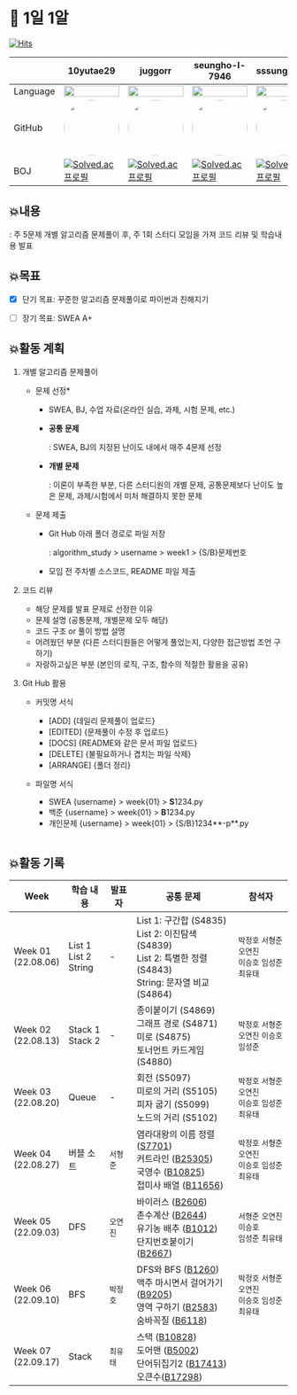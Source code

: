 # 📍 1일 1알
[![Hits](https://hits.seeyoufarm.com/api/count/incr/badge.svg?url=https%3A%2F%2Fgithub.com%2Fyjohbjects%2F1d1a&count_bg=%23E1E1E1&title_bg=%23555555&icon=&icon_color=%23E7E7E7&title=hits&edge_flat=false)](https://hits.seeyoufarm.com)

|          | 10yutae29                                                    | juggorr                                                      | seungho-l-7946                                               | sssungjooon                                                  | xguu9604                                                     | yjohbjects                                                   |
| -------- | ------------------------------------------------------------ | ------------------------------------------------------------ | ------------------------------------------------------------ | ------------------------------------------------------------ | ------------------------------------------------------------ | ------------------------------------------------------------ |
| Language | <img src="https://img.shields.io/badge/Python-3776AB?style=for-the-badge&logo=python&logoColor=white" style="width:100%;"> | <img src="https://img.shields.io/badge/Python-3776AB?style=for-the-badge&logo=python&logoColor=white" style="width:100%;"> | <img src="https://img.shields.io/badge/Python-3776AB?style=for-the-badge&logo=python&logoColor=white" style="width:100%;"> | <img src="https://img.shields.io/badge/Python-3776AB?style=for-the-badge&logo=python&logoColor=white" style="width:100%;"> | <img src="https://img.shields.io/badge/Python-3776AB?style=for-the-badge&logo=python&logoColor=white" style="width:100%;"> | <img src="https://img.shields.io/badge/Python-3776AB?style=for-the-badge&logo=python&logoColor=white" style="width:100%;"> |
| GitHub   | <a href="https://github.com/10yutae29"><img src="https://github.com/10yutae29.png" width="100" height="100" style="border-radius:50%"></a>                                                           | <a href="https://github.com/juggorr"><img src="https://github.com/juggorr.png" width="100" height="100" style="border-radius:50%"></a>                                                           | <a href="https://github.com/seungho-l-7946"><img src="https://github.com/seungho-l-7946.png" width="100" height="100" style="border-radius:50%"></a>                                                           | <a href="https://github.com/sssungjooon"><img src="https://github.com/sssungjooon.png" width="100" height="100" style="border-radius:50%"></a>                                                           | <a href="https://github.com/xguu9604"><img src="https://github.com/xguu9604.png" width="100" height="100" style="border-radius:50%"></a>                                                           | <a href="https://github.com/yjohbjects"><img src="https://github.com/yjohbjects.png" width="100" height="100" style="border-radius:50%"></a>                                                           |
| BOJ      | [![Solved.ac프로필](http://mazassumnida.wtf/api/mini/generate_badge?boj=10yutae29)](https://solved.ac/10yutae29)                                                            | [![Solved.ac프로필](http://mazassumnida.wtf/api/mini/generate_badge?boj=juggorr)](https://solved.ac/juggorr)                                                            | [![Solved.ac프로필](http://mazassumnida.wtf/api/mini/generate_badge?boj=toyost123)](https://solved.ac/toyost123)                                                            | [![Solved.ac프로필](http://mazassumnida.wtf/api/mini/generate_badge?boj=dellojoon7)](https://solved.ac/dellojoon7)                                                            | [![Solved.ac프로필](http://mazassumnida.wtf/api/mini/generate_badge?boj=xguu)](https://solved.ac/xguu)                                                            | [![Solved.ac프로필](http://mazassumnida.wtf/api/mini/generate_badge?boj=yjohbjects)](https://solved.ac/yjohbjects)                                                            |


## 💥내용

: 주 5문제 개별 알고리즘 문제풀이 후, 주 1회 스터디 모임을 가져 코드 리뷰 및 학습내용 발표
<br>

## 💥목표

- [X] 단기 목표: 꾸준한 알고리즘 문제풀이로 파이썬과 친해지기

- [ ] 장기 목표: SWEA A+
  <br>

## 💥활동 계획

1. 개별 알고리즘 문제풀이

   - 문제 선정*
     
     - SWEA, BJ, 수업 자료(온라인 실습, 과제, 시험 문제, etc.)
     
     - **공통 문제**
       
       : SWEA, BJ의 지정된 난이도 내에서 매주 4문제 선정
     
     - **개별 문제**
       
       : 이론이 부족한 부분, 다른 스터디원의 개별 문제, 공통문제보다 난이도 높은 문제, 과제/시험에서 미처 해결하지 못한 문제

   - 문제 제출
     
     - Git Hub 아래 폴더 경로로 파일 저장
       
       : algorithm_study > username > week1 > {S/B}문제번호
     
     - 모임 전 주차별 소스코드, README 파일 제출

2. 코드 리뷰

   - 해당 문제를 발표 문제로 선정한 이유
   - 문제 설명 (공통문제, 개별문제 모두 해당)
   - 코드 구조 or 풀이 방법 설명
   - 어려웠던 부분 (다른 스터디원들은 어떻게 풀었는지, 다양한 접근방법 조언 구하기)
   - 자랑하고싶은 부분 (본인의 로직, 구조, 함수의 적절한 활용을 공유)

3. Git Hub 활용

     - 커밋명 서식
        - [ADD] {데일리 문제풀이 업로드}
        - [EDITED] {문제풀이 수정 후 업로드}
        - [DOCS] {README와 같은 문서 파일 업로드}
        - [DELETE] {불필요하거나 겹치는 파일 삭제}
        - [ARRANGE] {폴더 정리}

     - 파일명 서식

       - SWEA
         {username} > week{01} > **S**1234.py
       - 백준
         {username} > week{01} > **B**1234.py
       - 개인문제
         {username} > week{01} > {S/B}1234**-p**.py
     
      
   
   <br>

## 💥활동 기록
| **Week**               | **학습 내용**              | 발표자   | **공통 문제**                                                | 참석자                                                |
| ---------------------- | -------------------------- | -------- | ------------------------------------------------------------ | ----------------------------------------------------- |
| Week 01 <br>(22.08.06) | List 1<br>List 2<br>String | -        | List 1: 구간합 (S4835)<br/>List 2: 이진탐색 (S4839)<br/>List 2: 특별한 정렬 (S4843)<br/>String: 문자열 비교 (S4864) | `박정호` `서형준` `오연진` <br>`이승호` `임성준` `최유태` |
| Week 02 <br>(22.08.13) | Stack 1<br>Stack 2         | -        | 종이붙이기 (S4869)<br/>그래프 경로 (S4871)<br/>미로 (S4875)<br/>토너먼트 카드게임 (S4880) | `박정호` `서형준` <br>`오연진` `이승호` `임성준`          |
| Week 03<br>(22.08.20)  | Queue                      | -        | 회전 (S5097)<br/>미로의 거리 (S5105)<br/>피자 굽기 (S5099)<br/>노드의 거리 (S5102) | `박정호` `서형준` `오연진` <br>`이승호` `임성준` `최유태` |
| Week 04 <br>(22.08.27) | 버블 소트                  | `서형준` | 염라대왕의 이름 정렬 ([S7701](https://swexpertacademy.com/main/code/problem/problemDetail.do?contestProbId=AWqU0zh6rssDFARG&))<br>커트라인 ([B25305](https://www.acmicpc.net/problem/25305))<br>국영수 ([B10825](https://www.acmicpc.net/problem/10825))<br>접미사 배열 ([B11656](https://www.acmicpc.net/problem/11656)) | `박정호` `서형준` `오연진` <br>`이승호` `임성준` `최유태` |
| Week 05 <br>(22.09.03) | DFS                        | `오연진` | 바이러스 ([B2606](https://www.acmicpc.net/problem/2606))<br>촌수계산 ([B2644](https://www.acmicpc.net/problem/2644)) <br>유기농 배추 ([B1012](https://www.acmicpc.net/problem/1012))<br>단지번호붙이기 ([B2667](https://www.acmicpc.net/problem/2667)) | `서형준` `오연진` `이승호` <br>`임성준` `최유태`          |
| Week 06<br>(22.09.10)  | BFS                        | `박정호` | DFS와 BFS ([B1260](https://www.acmicpc.net/problem/1260))<br/>맥주 마시면서 걸어가기 ([B9205](https://www.acmicpc.net/problem/9205))<br/>영역 구하기 ([B2583](https://www.acmicpc.net/problem/2583)) <br/>숨바꼭질 ([B6118](https://www.acmicpc.net/problem/6118)) | `박정호` `서형준` `오연진` <br>`이승호` `임성준` `최유태` |
| Week 07<br>(22.09.17)  | Stack                      | `최유태` | 스택 ([B10828](https://www.acmicpc.net/problem/10828))<br/>도어맨 ([B5002](https://www.acmicpc.net/problem/5002))<br/>단어뒤집기2 ([B17413](https://www.acmicpc.net/problem/17413))<br/>오큰수([B17298](https://www.acmicpc.net/problem/17298)) |                                                       |
